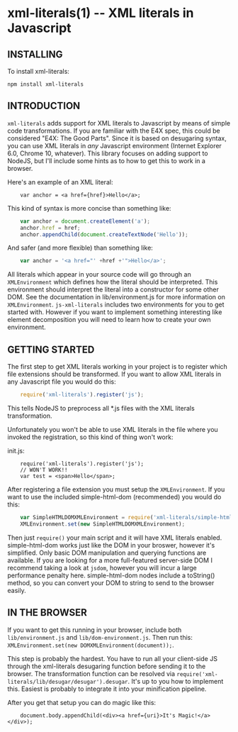 xml-literals(1) -- XML literals in Javascript
=============================================

INSTALLING
----------

To install xml-literals:

	npm install xml-literals


INTRODUCTION
------------

`xml-literals` adds support for XML literals to Javascript by means of simple code transformations.
If you are familiar with the E4X spec, this could be considered "E4X: The Good Parts". Since it is
based on desugaring syntax, you can use XML literals in _any_ Javascript environment
(Internet Explorer 6.0, Chrome 10, whatever). This library focuses on adding support to NodeJS, but
I'll include some hints as to how to get this to work in a browser.

Here's an example of an XML literal:

```
	var anchor = <a href={href}>Hello</a>;
```

This kind of syntax is more concise than something like:

```javascript
	var anchor = document.createElement('a');
	anchor.href = href;
	anchor.appendChild(document.createTextNode('Hello'));
```

And safer (and more flexible) than something like:

```javascript
	var anchor = '<a href="' +href +'">Hello</a>';
```

All literals which appear in your source code will go through an `XMLEnvironment` which defines how
the literal should be interpreted. This environment should interpret the literal into a constructor
for some other DOM. See the documentation in lib/environment.js for more information on
`XMLEnvironment`. `js-xml-literals` includes two environments for you to get started with. However
if you want to implement something interesting like element decomposition you will need to learn how
to create your own environment.


GETTING STARTED
---------------

The first step to get XML literals working in your project is to register which file extensions
should be transformed. If you want to allow XML literals in any Javascript file you would do this:

```javascript
	require('xml-literals').register('js');
```

This tells NodeJS to preprocess all *.js files with the XML literals transformation.

Unfortunately you won't be able to use XML literals in the file where you invoked the registration,
so this kind of thing won't work:

init.js:
```
	require('xml-literals').register('js');
	// WON'T WORK!!
	var test = <span>Hello</span>;
```

After registering a file extension you must setup the `XMLEnvironment`. If you want to use the
included simple-html-dom (recommended) you would do this:

```javascript
	var SimpleHTMLDOMXMLEnvironment = require('xml-literals/simple-html-dom');
	XMLEnvironment.set(new SimpleHTMLDOMXMLEnvironment);
```

Then just `require()` your main script and it will have XML literals enabled. simple-html-dom works
just like the DOM in your broswer, however it's simplified. Only basic DOM manipulation and querying
functions are available. If you are looking for a more full-featured server-side DOM I recommend
taking a look at `jsdom`, however you will incur a large performance penalty here. simple-html-dom
nodes include a toString() method, so you can convert your DOM to string to send to the browser
easily.


IN THE BROWSER
--------------

If you want to get this running in your browser, include both `lib/environment.js` and
`lib/dom-environment.js`. Then run this: `XMLEnvironment.set(new DOMXMLEnvironment(document));`.

This step is probably the hardest. You have to run all your client-side JS through the xml-literals
desugaring function before sending it to the browser. The transformation function can be resolved
via `require('xml-literals/lib/desugar/desugar').desugar`. It's up to you how to implement this.
Easiest is probably to integrate it into your minification pipeline.

After you get that setup you can do magic like this:
```
	document.body.appendChild(<div><a href={uri}>It's Magic!</a></div>);
```
